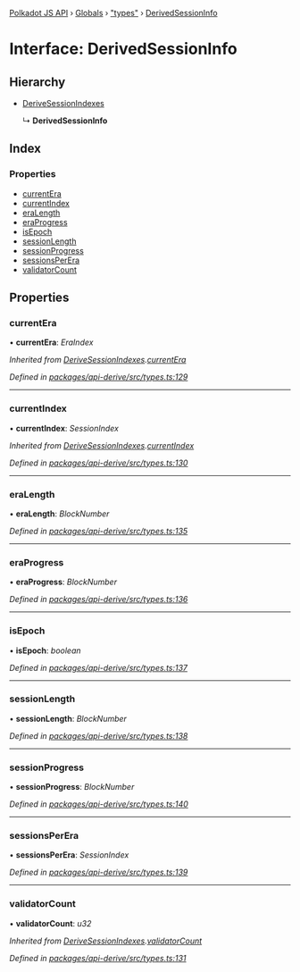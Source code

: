 [Polkadot JS API](../README.md) › [Globals](../globals.md) › ["types"](../modules/_types_.md) › [DerivedSessionInfo](_types_.derivedsessioninfo.md)

# Interface: DerivedSessionInfo

## Hierarchy

* [DeriveSessionIndexes](_types_.derivesessionindexes.md)

  ↳ **DerivedSessionInfo**

## Index

### Properties

* [currentEra](_types_.derivedsessioninfo.md#currentera)
* [currentIndex](_types_.derivedsessioninfo.md#currentindex)
* [eraLength](_types_.derivedsessioninfo.md#eralength)
* [eraProgress](_types_.derivedsessioninfo.md#eraprogress)
* [isEpoch](_types_.derivedsessioninfo.md#isepoch)
* [sessionLength](_types_.derivedsessioninfo.md#sessionlength)
* [sessionProgress](_types_.derivedsessioninfo.md#sessionprogress)
* [sessionsPerEra](_types_.derivedsessioninfo.md#sessionsperera)
* [validatorCount](_types_.derivedsessioninfo.md#validatorcount)

## Properties

###  currentEra

• **currentEra**: *EraIndex*

*Inherited from [DeriveSessionIndexes](_types_.derivesessionindexes.md).[currentEra](_types_.derivesessionindexes.md#currentera)*

*Defined in [packages/api-derive/src/types.ts:129](https://github.com/polkadot-js/api/blob/bd57359dc/packages/api-derive/src/types.ts#L129)*

___

###  currentIndex

• **currentIndex**: *SessionIndex*

*Inherited from [DeriveSessionIndexes](_types_.derivesessionindexes.md).[currentIndex](_types_.derivesessionindexes.md#currentindex)*

*Defined in [packages/api-derive/src/types.ts:130](https://github.com/polkadot-js/api/blob/bd57359dc/packages/api-derive/src/types.ts#L130)*

___

###  eraLength

• **eraLength**: *BlockNumber*

*Defined in [packages/api-derive/src/types.ts:135](https://github.com/polkadot-js/api/blob/bd57359dc/packages/api-derive/src/types.ts#L135)*

___

###  eraProgress

• **eraProgress**: *BlockNumber*

*Defined in [packages/api-derive/src/types.ts:136](https://github.com/polkadot-js/api/blob/bd57359dc/packages/api-derive/src/types.ts#L136)*

___

###  isEpoch

• **isEpoch**: *boolean*

*Defined in [packages/api-derive/src/types.ts:137](https://github.com/polkadot-js/api/blob/bd57359dc/packages/api-derive/src/types.ts#L137)*

___

###  sessionLength

• **sessionLength**: *BlockNumber*

*Defined in [packages/api-derive/src/types.ts:138](https://github.com/polkadot-js/api/blob/bd57359dc/packages/api-derive/src/types.ts#L138)*

___

###  sessionProgress

• **sessionProgress**: *BlockNumber*

*Defined in [packages/api-derive/src/types.ts:140](https://github.com/polkadot-js/api/blob/bd57359dc/packages/api-derive/src/types.ts#L140)*

___

###  sessionsPerEra

• **sessionsPerEra**: *SessionIndex*

*Defined in [packages/api-derive/src/types.ts:139](https://github.com/polkadot-js/api/blob/bd57359dc/packages/api-derive/src/types.ts#L139)*

___

###  validatorCount

• **validatorCount**: *u32*

*Inherited from [DeriveSessionIndexes](_types_.derivesessionindexes.md).[validatorCount](_types_.derivesessionindexes.md#validatorcount)*

*Defined in [packages/api-derive/src/types.ts:131](https://github.com/polkadot-js/api/blob/bd57359dc/packages/api-derive/src/types.ts#L131)*
